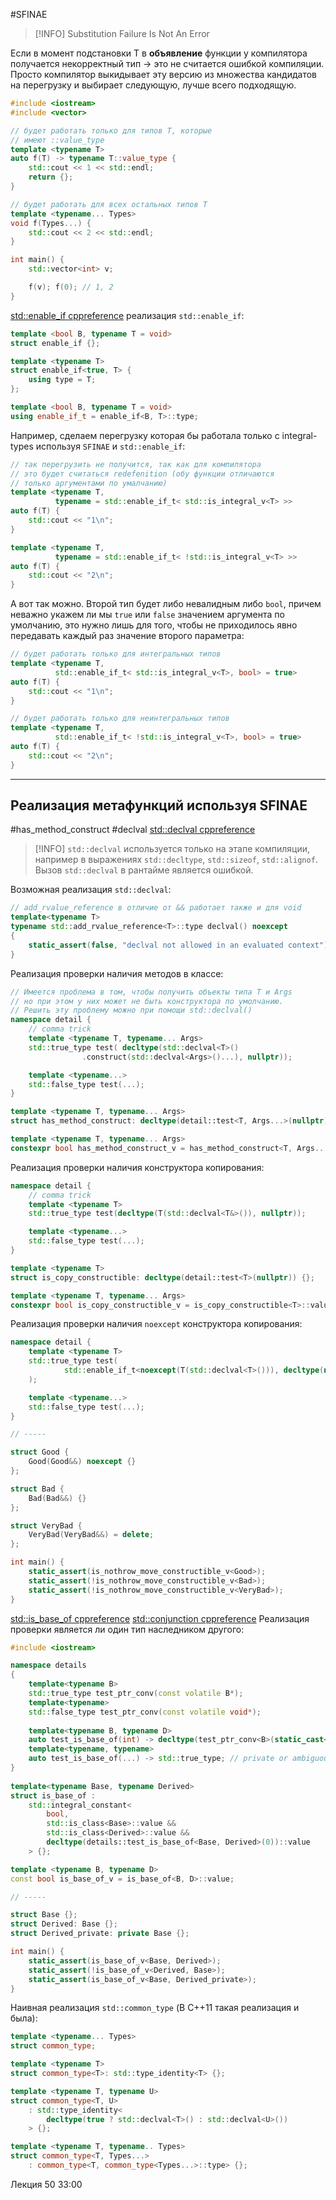 #SFINAE

> [!INFO]
> Substitution Failure Is Not An Error

Если в момент подстановки T в **объявление** функции у компилятора получается некорректный тип -> это не считается ошибкой компиляции. Просто компилятор выкидывает эту версию из множества кандидатов на перегрузку и выбирает следующую, лучше всего подходящую.
```C++
#include <iostream>
#include <vector>

// будет работать только для типов T, которые
// имеют ::value_type
template <typename T>
auto f(T) -> typename T::value_type {
	std::cout << 1 << std::endl;
	return {};
}

// будет работать для всех остальных типов T
template <typename... Types>
void f(Types...) {
	std::cout << 2 << std::endl;
}

int main() {
	std::vector<int> v;

	f(v); f(0); // 1, 2
}
```

[std::enable_if cppreference](https://en.cppreference.com/w/cpp/types/enable_if)
реализация `std::enable_if`:
```C++
template <bool B, typename T = void>
struct enable_if {};

template <typename T>
struct enable_if<true, T> {
	using type = T;
};

template <bool B, typename T = void>
using enable_if_t = enable_if<B, T>::type;
```

Например, сделаем перегрузку которая бы работала только с integral-types используя `SFINAE` и `std::enable_if`:
```C++
// так перегрузить не получится, так как для компилятора
// это будет считаться redefenition (обу функции отличаются
// только аргументами по умалчанию)
template <typename T,
          typename = std::enable_if_t< std::is_integral_v<T> >>
auto f(T) {
	std::cout << "1\n";
}

template <typename T,
          typename = std::enable_if_t< !std::is_integral_v<T> >>
auto f(T) {
	std::cout << "2\n";
}
```

А вот так можно. Второй тип будет либо невалидным либо `bool`, причем неважно укажем ли мы `true` или `false` значением аргумента по умолчанию, это нужно лишь для того, чтобы не приходилось явно передавать каждый раз значение второго параметра:
```C++
// будет работать только для интегральных типов
template <typename T,
          std::enable_if_t< std::is_integral_v<T>, bool> = true>
auto f(T) {
	std::cout << "1\n";
}

// будет работать только для неинтегральных типов
template <typename T,
          std::enable_if_t< !std::is_integral_v<T>, bool> = true>
auto f(T) {
	std::cout << "2\n";
}
```

---
## Реализация метафункций используя SFINAE
#has_method_construct #declval
[std::declval cppreference](https://en.cppreference.com/w/cpp/utility/declval)

>[!INFO]
>`std::declval` используется только на этапе компиляции, например в выражениях  `std::decltype`, `std::sizeof`, `std::alignof`. Вызов `std::declval` в рантайме является ошибкой.

Возможная реализация `std::declval`:
```C++
// add_rvalue_reference в отличие от && работает также и для void
template<typename T>
typename std::add_rvalue_reference<T>::type declval() noexcept
{
    static_assert(false, "declval not allowed in an evaluated context");
}
```

Реализация проверки наличия методов в классе:
```C++
// Имеется проблема в том, чтобы получить объекты типа T и Args
// но при этом у них может не быть конструктора по умолчанию.
// Решить эту проблему можно при помощи std::declval()
namespace detail {
	// comma trick
	template <typename T, typename... Args>
	std::true_type test( decltype(std::declval<T>()
				.construct(std::declval<Args>()...), nullptr));

	template <typename...>
	std::false_type test(...);
}

template <typename T, typename... Args>
struct has_method_construct: decltype(detail::test<T, Args...>(nullptr)) {};

template <typename T, typename... Args>
constexpr bool has_method_construct_v = has_method_construct<T, Args...>::value;
```

Реализация проверки наличия конструктора копирования:
```C++
namespace detail {
	// comma trick
	template <typename T>
	std::true_type test(decltype(T(std::declval<T&>()), nullptr));

	template <typename...>
	std::false_type test(...);
}

template <typename T>
struct is_copy_constructible: decltype(detail::test<T>(nullptr)) {};

template <typename T, typename... Args>
constexpr bool is_copy_constructible_v = is_copy_constructible<T>::value;
```

Реализация проверки наличия `noexcept` конструктора копирования:
```C++
namespace detail {
	template <typename T>
	std::true_type test(
			std::enable_if_t<noexcept(T(std::declval<T>())), decltype(nullptr)>
	);

	template <typename...>
	std::false_type test(...);
}

// -----

struct Good {
	Good(Good&&) noexcept {}
};

struct Bad {
	Bad(Bad&&) {}
};

struct VeryBad {
	VeryBad(VeryBad&&) = delete;
};

int main() {
	static_assert(is_nothrow_move_constructible_v<Good>);
	static_assert(!is_nothrow_move_constructible_v<Bad>);
	static_assert(!is_nothrow_move_constructible_v<VeryBad>);
}
```

[std::is_base_of cppreference](https://en.cppreference.com/w/cpp/types/is_base_of)
[std::conjunction cppreference](https://en.cppreference.com/w/cpp/types/conjunction)
Реализация проверки является ли один тип наследником другого:
```C++
#include <iostream>

namespace details
{
    template<typename B>
    std::true_type test_ptr_conv(const volatile B*);
    template<typename>
    std::false_type test_ptr_conv(const volatile void*);
 
    template<typename B, typename D>
    auto test_is_base_of(int) -> decltype(test_ptr_conv<B>(static_cast<D*>(nullptr)));
    template<typename, typename>
    auto test_is_base_of(...) -> std::true_type; // private or ambiguous base
}
 
template<typename Base, typename Derived>
struct is_base_of :
    std::integral_constant<
        bool,
        std::is_class<Base>::value &&
        std::is_class<Derived>::value &&
        decltype(details::test_is_base_of<Base, Derived>(0))::value
    > {};

template <typename B, typename D>
const bool is_base_of_v = is_base_of<B, D>::value;

// -----

struct Base {};
struct Derived: Base {};
struct Derived_private: private Base {};

int main() {
	static_assert(is_base_of_v<Base, Derived>);
	static_assert(!is_base_of_v<Derived, Base>);
	static_assert(is_base_of_v<Base, Derived_private>);
}
```

Наивная реализация `std::common_type` (В C++11 такая реализация и была):
```C++
template <typename... Types>
struct common_type;

template <typename T>
struct common_type<T>: std::type_identity<T> {};

template <typename T, typename U>
struct common_type<T, U>
	: std::type_identity<
		decltype(true ? std::declval<T>() : std::declval<U>())
    > {};

template <typename T, typename.. Types>
struct common_type<T, Types...>
	: common_type<T, common_type<Types...>::type> {};
```

Лекция 50  33:00